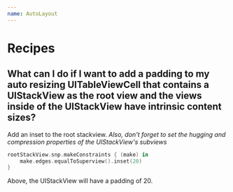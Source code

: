 ```yaml
---
name: AutoLayout
---
```


# Recipes

## What can I do if I want to add a padding to my auto resizing UITableViewCell that contains a UIStackView as the root view and the views inside of the UIStackView have intrinsic content sizes?

Add an inset to the root stackview. *Also, don't forget to set the hugging and compression properties of the UIStackView's subviews*

```swift
rootStackView.snp.makeConstraints { (make) in
    make.edges.equalToSuperview().inset(20)
}
```

Above, the UIStackView will have a padding of 20. 